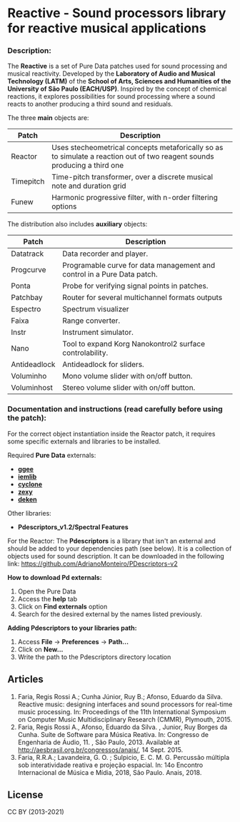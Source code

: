 # Reactive - Sound processors library for reactive musical applications
### Description:


The __Reactive__ is a set of Pure Data patches used for sound processing and musical reactivity. Developed by the __Laboratory of Audio and Musical Technology (LATM)__ of the __School of Arts, Sciences and Humanities of the University of São Paulo (EACH/USP)__. Inspired by the concept of chemical reactions, it explores possibilities for sound processing where a sound reacts to another producing a third sound and residuals.


The three __main__ objects are:

| Patch | Description |
| ------ | ------ |
| Reactor | Uses stecheometrical concepts metaforically so as to simulate a reaction out of two reagent sounds producing a third one |
| Timepitch |Time-pitch transformer, over a discrete musical note and duration grid|
| Funew | Harmonic progressive filter, with n-order filtering options |


The distribution also includes __auxiliary__ objects:

| Patch | Description |
| ------ | ------ |
| Datatrack | Data recorder and player. |
| Progcurve | Programable curve for data management and control in a Pure Data patch. |
| Ponta | Probe for verifying signal points in patches. |
| Patchbay | Router for several multichannel formats outputs |
| Espectro | Spectrum visualizer |
| Faixa | Range converter. |
| Instr | Instrument simulator. |
| Nano | Tool to expand Korg Nanokontrol2 surface controlability. |
| Antideadlock | Antideadlock for sliders. |
| Voluminho | Mono volume slider with on/off button. |
| Voluminhost | Stereo volume slider with on/off button. |

### Documentation and instructions (read carefully before using the patch):

For the correct object instantiation inside the Reactor patch, it requires some specific externals and libraries to be installed.

Required __Pure Data__ externals:
- [__ggee__](https://github.com/pd-externals/ggee)
- [__iemlib__](https://github.com/iem-projects/pd-iem)
- [__cyclone__](https://github.com/porres/pd-cyclone)
- [__zexy__](https://github.com/iem-projects/pd-zexy)
- [__deken__](https://github.com/pure-data/deken)

Other libraries:
- __Pdescriptors_v1.2/Spectral Features__

For the Reactor: The __Pdescriptors__ is a library that isn't an external and should be added to your dependencies path (see below). It is a collection of objects used for sound description. It can be downloaded in the following link: https://github.com/AdrianoMonteiro/PDescriptors-v2

__How to download Pd externals:__

1. Open the Pure Data
2. Access the __help__ tab
3. Click on __Find externals__ option
4. Search for the desired external by the names listed previously.

__Adding Pdescriptors to your libraries path:__

1. Access __File__ -> __Preferences__ -> __Path...__
2. Click on __New...__
3. Write the path to the Pdescriptors directory location

## Articles

1. Faria, Regis Rossi A.; Cunha Júnior, Ruy B.; Afonso, Eduardo da Silva. Reactive music: designing interfaces and sound processors for real-time music processing. In: Proceedings of the 11th International Symposium on Computer Music Multidisciplinary Research (CMMR), Plymouth, 2015.
2. Faria, Regis Rossi A., Afonso, Eduardo da Silva. , Junior, Ruy Borges da Cunha. Suíte de Software para Música Reativa. In: Congresso de Engenharia de Áudio, 11. , São Paulo, 2013. Available at http://aesbrasil.org.br/congressos/anais/, 14 
Sept. 2015.
3. Faria, R.R.A.; Lavandeira, G. O. ; Sulpicio, E. C. M. G. Percussão múltipla sob interatividade reativa e projeção espacial. In: 14o Encontro Internacional de Música e Mídia, 2018, São Paulo. Anais, 2018.

## License

CC BY (2013-2021)

  
